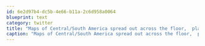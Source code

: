 ```yaml
---
id: 6e2d97b4-dc5b-4e66-b11a-2c6d958a0064
blueprint: text
category: twitter
title: "Maps of Central/South America spread out across the floor,  planning life's next great adventure."
caption: "Maps of Central/South America spread out across the floor,  planning life's next great adventure."
---
```

